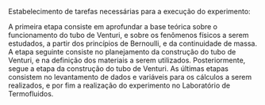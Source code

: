 Estabelecimento de tarefas necessárias para a execução do experimento:

A primeira etapa consiste em aprofundar a base teórica sobre o funcionamento do tubo de Venturi, e sobre os fenômenos físicos 
a serem estudados, a partir dos princípios de Bernoulli, e da continuidade de massa. A etapa seguinte consiste no planejamento da 
construção do tubo de Venturi, e na definição dos materiais a serem utilizados. Posteriormente, segue a etapa da construção do tubo de Venturi. 
As últimas etapas consistem no levantamento de dados e variáveis para os cálculos a serem realizados, e por fim a realização do experimento 
no Laboratório de Termofluidos.
